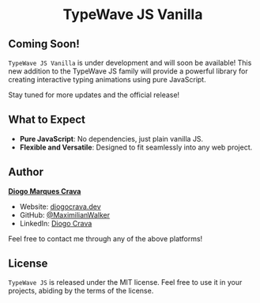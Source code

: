 <h1 align="center">
  TypeWave JS Vanilla
</h1>

## Coming Soon!

`TypeWave JS Vanilla` is under development and will soon be available! This new addition to the TypeWave JS family will provide a powerful library for creating interactive typing animations using pure JavaScript.

Stay tuned for more updates and the official release!

## What to Expect

- **Pure JavaScript**: No dependencies, just plain vanilla JS.
- **Flexible and Versatile**: Designed to fit seamlessly into any web project.

## Author
**[Diogo Marques Crava](https://diogocrava.dev)**

- Website: [diogocrava.dev](https://diogocrava.dev)
- GitHub: [@MaximilianWalker](https://github.com/MaximilianWalker)
- LinkedIn: [Diogo Crava](https://www.linkedin.com/in/diogo-crava/)

Feel free to contact me through any of the above platforms!

## License

`TypeWave JS` is released under the MIT license. Feel free to use it in your projects, abiding by the terms of the license.